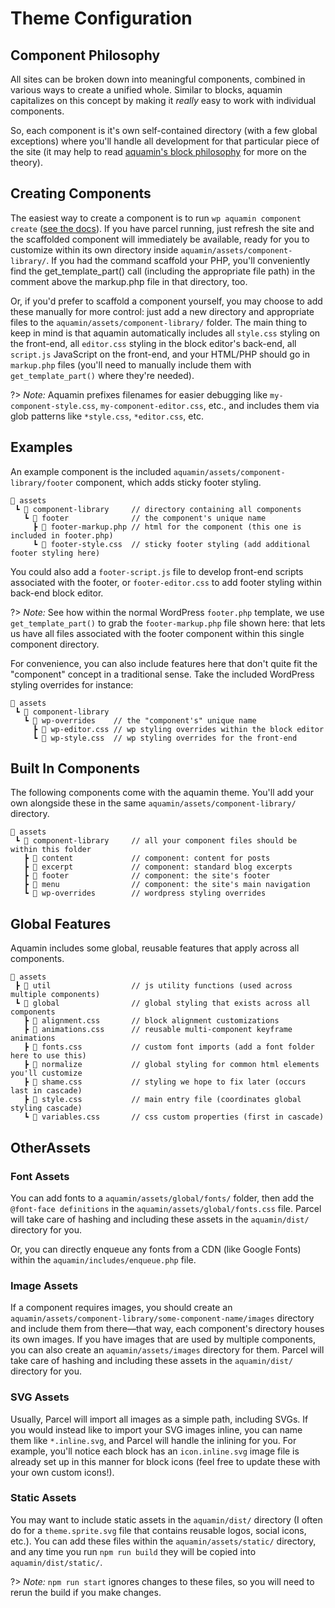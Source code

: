 # Theme Configuration

## Component Philosophy
All sites can be broken down into meaningful components, combined in various ways to create a unified whole. Similar to blocks, aquamin capitalizes on this concept by making it _really_ easy to work with individual components.

So, each component is it's own self-contained directory (with a few global exceptions) where you'll handle all development for that particular piece of the site (it may help to read [aquamin's block philosophy](/features/block-configuration#block-philosophy) for more on the theory).

## Creating Components

The easiest way to create a component is to run `wp aquamin component create` ([see the docs](features/wp-cli#wp-aquamin-component-create)). If you have parcel running, just refresh the site and the scaffolded component will immediately be available, ready for you to customize within its own directory inside `aquamin/assets/component-library/`. If you had the command scaffold your PHP, you'll conveniently find the get_template_part() call (including the appropriate file path) in the comment above the markup.php file in that directory, too.

Or, if you'd prefer to scaffold a component yourself, you may choose to add these manually for more control: just add a new directory and appropriate files to the `aquamin/assets/component-library/` folder. The main thing to keep in mind is that aquamin automatically includes all `style.css` styling on the front-end, all `editor.css` styling in the block editor's back-end, all `script.js` JavaScript on the front-end, and your HTML/PHP should go in `markup.php` files (you'll need to manually include them with `get_template_part()` where they're needed).

?> _Note:_ Aquamin prefixes filenames for easier debugging like `my-component-style.css`, `my-component-editor.css`, etc., and includes them via glob patterns like `*style.css`, `*editor.css`, etc.

## Examples

An example component is the included `aquamin/assets/component-library/footer` component, which adds sticky footer styling.

```
📂 assets
 ┗ 📂 component-library     // directory containing all components
   ┗ 📂 footer              // the component's unique name
     ┣ 📄 footer-markup.php // html for the component (this one is included in footer.php) 
     ┗ 📄 footer-style.css  // sticky footer styling (add additional footer styling here)
```

You could also add a `footer-script.js` file to develop front-end scripts associated with the footer, or `footer-editor.css` to add footer styling within back-end block editor.

?> _Note:_ See how within the normal WordPress `footer.php` template, we use `get_template_part()` to grab the `footer-markup.php` file shown here: that lets us have all files associated with the footer component within this single component directory.

For convenience, you can also include features here that don't quite fit the "component" concept in a traditional sense. Take the included WordPress styling overrides for instance:

```
📂 assets
 ┗ 📂 component-library
   ┗ 📂 wp-overrides    // the "component's" unique name
     ┣ 📄 wp-editor.css // wp styling overrides within the block editor
     ┗ 📄 wp-style.css  // wp styling overrides for the front-end
```

## Built In Components

The following components come with the aquamin theme. You'll add your own alongside these in the same `aquamin/assets/component-library/` directory.

```
📂 assets
 ┗ 📂 component-library     // all your component files should be within this folder
   ┣ 📂 content             // component: content for posts
   ┣ 📂 excerpt             // component: standard blog excerpts
   ┣ 📂 footer              // component: the site's footer
   ┣ 📂 menu                // component: the site's main navigation
   ┗ 📂 wp-overrides        // wordpress styling overrides
```

## Global Features

Aquamin includes some global, reusable features that apply across all components.

```
📂 assets
 ┣ 📂 util                  // js utility functions (used across multiple components)
 ┗ 📂 global                // global styling that exists across all components
   ┣ 📄 alignment.css       // block alignment customizations
   ┣ 📄 animations.css      // reusable multi-component keyframe animations
   ┣ 📄 fonts.css           // custom font imports (add a font folder here to use this)
   ┣ 📂 normalize           // global styling for common html elements you'll customize
   ┣ 📄 shame.css           // styling we hope to fix later (occurs last in cascade)
   ┣ 📄 style.css           // main entry file (coordinates global styling cascade)
   ┗ 📄 variables.css       // css custom properties (first in cascade)
```

## OtherAssets

### Font Assets
You can add fonts to a `aquamin/assets/global/fonts/` folder, then add the `@font-face definitions` in the `aquamin/assets/global/fonts.css` file. Parcel will take care of hashing and including these assets in the `aquamin/dist/` directory for you.

Or, you can directly enqueue any fonts from a CDN (like Google Fonts) within the `aquamin/includes/enqueue.php` file.

### Image Assets

If a component requires images, you should create an `aquamin/assets/component-library/some-component-name/images` directory and include them from there—that way, each component's directory houses its own images. If you have images that are used by multiple components, you can also create an `aquamin/assets/images` directory for them. Parcel will take care of hashing and including these assets in the `aquamin/dist/` directory for you.

### SVG Assets

Usually, Parcel will import all images as a simple path, including SVGs. If you would instead like to import your SVG images inline, you can name them like `*.inline.svg`, and Parcel will handle the inlining for you. For example, you'll notice each block has an `icon.inline.svg` image file is already set up in this manner for block icons (feel free to update these with your own custom icons!).

### Static Assets

You may want to include static assets in the `aquamin/dist/` directory (I often do for a `theme.sprite.svg` file that contains reusable logos, social icons, etc.). You can add these files within the `aquamin/assets/static/` directory, and any time you run `npm run build` they will be copied into `aquamin/dist/static/`.

?> _Note:_ `npm run start` ignores changes to these files, so you will need to rerun the build if you make changes.